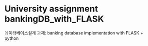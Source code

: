# University assignment bankingDB_with_FLASK
데이터베이스설계 과제: banking database implementation with FLASK + python 
